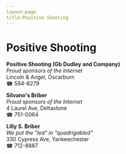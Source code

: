 ```yaml
---
layout:page
title:Positive Shooting
---
```

# Positive Shooting

**Positive Shooting (Gb Dudley and Company)**  
_Proud sponsors of the Internet_  
Lincoln & Angel, Oscarburn  
☎ 584-8279



**Silvano's Briber**  
_Proud sponsors of the Internet_  
4 Laurel Ave, Deltastone  
☎ 751-0064



**Lilly S. Briber**  
_We put the "led" in "quadrigabled"_  
330 Cypress Ave, Yankeechester  
☎ 712-8887



